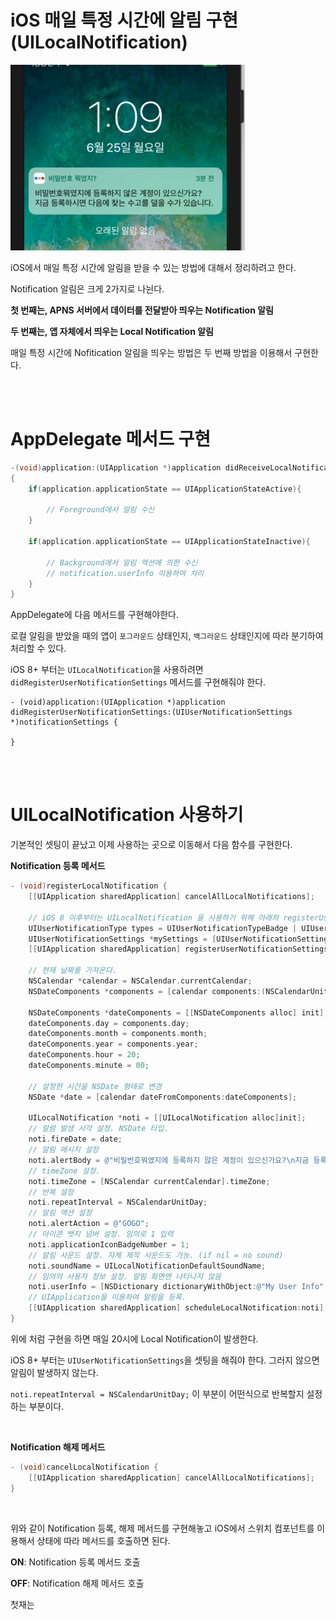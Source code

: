 # iOS 매일 특정 시간에 알림 구현 (UILocalNotification)

![UILocalNotification](../Resource/UILocalNotification.png)

iOS에서 매일 특정 시간에 알림을 받을 수 있는 방법에 대해서 정리하려고 한다.

Notification 알림은 크게 2가지로 나뉜다.

**첫 번째는, APNS 서버에서 데이터를 전달받아 띄우는 Notification 알림**

**두 번째는, 앱 자체에서 띄우는 Local Notification 알림**

매일 특정 시간에 Nofitication 알림을 띄우는 방법은 두 번째 방법을 이용해서 구현한다.

<br />

<br />

# AppDelegate 메서드 구현

~~~~objective-c
-(void)application:(UIApplication *)application didReceiveLocalNotification:(UILocalNotification *)notification
{
    if(application.applicationState == UIApplicationStateActive){
        
        // Foreground에서 알림 수신
    }
    
    if(application.applicationState == UIApplicationStateInactive){
        
        // Background에서 알림 액션에 의한 수신
        // notification.userInfo 이용하여 처리
    }
}
~~~~

AppDelegate에 다음 메서드를 구현해야한다.

로컬 알림을 받았을 때의 앱이 `포그라운드` 상태인지, `백그라운드` 상태인지에 따라 분기하여 처리할 수 있다.

iOS 8+ 부터는 `UILocalNotification`을 사용하려면 `didRegisterUserNotificationSettings` 메서드를 구현해줘야 한다.

~~~objc
- (void)application:(UIApplication *)application didRegisterUserNotificationSettings:(UIUserNotificationSettings *)notificationSettings {
    
}
~~~

<br />

<br />

# UILocalNotification 사용하기

기본적인 셋팅이 끝났고 이제 사용하는 곳으로 이동해서 다음 함수를 구현한다.

**Notification 등록 메서드**

~~~objective-c
- (void)registerLocalNotification {
    [[UIApplication sharedApplication] cancelAllLocalNotifications];
    
    // iOS 8 이후부터는 UILocalNotification 을 사용하기 위해 아래의 registerUserNotificationSettings 메서드를 사용하여 Setting값을 등록해 주어야 한다.
    UIUserNotificationType types = UIUserNotificationTypeBadge | UIUserNotificationTypeSound | UIUserNotificationTypeAlert;
    UIUserNotificationSettings *mySettings = [UIUserNotificationSettings settingsForTypes:types categories:nil];
    [[UIApplication sharedApplication] registerUserNotificationSettings:mySettings];
    
    // 현재 날짜를 가져온다.
    NSCalendar *calendar = NSCalendar.currentCalendar;
    NSDateComponents *components = [calendar components:(NSCalendarUnitDay | NSCalendarUnitMonth | NSCalendarUnitYear) fromDate:[NSDate date]];

    NSDateComponents *dateComponents = [[NSDateComponents alloc] init];
    dateComponents.day = components.day;
    dateComponents.month = components.month;
    dateComponents.year = components.year;
    dateComponents.hour = 20;
    dateComponents.minute = 00;
    
    // 설정한 시간을 NSDate 형태로 변경
    NSDate *date = [calendar dateFromComponents:dateComponents];
    
    UILocalNotification *noti = [[UILocalNotification alloc]init];
    // 알람 발생 시각 설정. NSDate 타입.
    noti.fireDate = date;
    // 알림 메시지 설정
    noti.alertBody = @"비밀번호뭐였지에 등록하지 않은 계정이 있으신가요?\n지금 등록하시면 다음에 찾는 수고를 덜을 수가 있습니다.";
    // timeZone 설정.
    noti.timeZone = [NSCalendar currentCalendar].timeZone;
    // 반복 설정
    noti.repeatInterval = NSCalendarUnitDay;
    // 알림 액션 설정
    noti.alertAction = @"GOGO";
    // 아이콘 뱃지 넘버 설정. 임의로 1 입력
    noti.applicationIconBadgeNumber = 1;
    // 알림 사운드 설정. 자체 제작 사운드도 가능. (if nil = no sound)
    noti.soundName = UILocalNotificationDefaultSoundName;
    // 임의의 사용자 정보 설정. 알림 화면엔 나타나지 않음
    noti.userInfo = [NSDictionary dictionaryWithObject:@"My User Info" forKey:@"User Info"];
    // UIApplication을 이용하여 알림을 등록.
    [[UIApplication sharedApplication] scheduleLocalNotification:noti];
}
~~~

위에 처럼 구현을 하면 매일 20시에 Local Notification이 발생한다. 

iOS 8+ 부터는 `UIUserNotificationSettings`을 셋팅을 해줘야 한다. 그러지 않으면 알림이 발생하지 않는다.

`noti.repeatInterval = NSCalendarUnitDay;` 이 부분이 어떤식으로 반복할지 설정하는 부분이다.

<br />

**Notification 해제 메서드**

~~~objective-c
- (void)cancelLocalNotification {
    [[UIApplication sharedApplication] cancelAllLocalNotifications];
}
~~~

<br />

위와 같이 Notification 등록, 해제 메서드를 구현해놓고 iOS에서 스위치 컴포넌트를 이용해서 상태에 따라 메서드를 호출하면 된다.

**ON**: Notification 등록 메서드 호출

**OFF**: Notification 해제 메서드 호출

첫재는